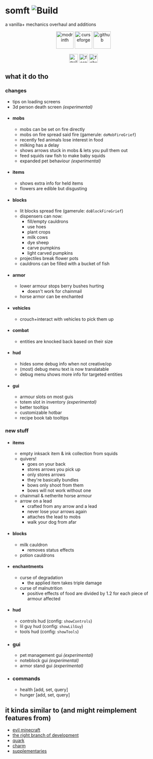 # somft ![Build](https://github.com/DeflatedPickle/somft/actions/workflows/gradle-build.yml/badge.svg)
a vanilla+ mechanics overhaul and additions

<p align="center">
  <a href="https://modrinth.com/mod/somft"><img alt="modrinth" height="56" src="https://cdn.jsdelivr.net/npm/@intergrav/devins-badges@3/assets/cozy/available/modrinth_vector.svg"></a>
  <a href="https://curseforge.com/minecraft/mc-mods/somft"><img alt="curseforge" height="56" src="https://cdn.jsdelivr.net/npm/@intergrav/devins-badges@3/assets/cozy/available/curseforge_vector.svg"></a>
  <a href="https://github.com/DeflatedPickle/somft"><img alt="github" height="56" src="https://cdn.jsdelivr.net/npm/@intergrav/devins-badges@3/assets/cozy/available/github_vector.svg"></a>
</p>

<p align="center">
  <img alt="quilt" height="28" src="https://cdn.jsdelivr.net/npm/@intergrav/devins-badges@3/assets/compact/supported/quilt_vector.svg">
  <img alt="forge" height="28" src="https://cdn.jsdelivr.net/npm/@intergrav/devins-badges@3/assets/compact/unsupported/forge_vector.svg">
  <img alt="fabric" height="28" src="https://cdn.jsdelivr.net/npm/@intergrav/devins-badges@3/assets/compact/unsupported/fabric_vector.svg">
</p>

## what it do tho
### changes
- tips on loading screens
- 3d person death screen _(experimental)_
- #### mobs
  - mobs can be set on fire directly
  - mobs on fire spread said fire (gamerule: `doMobFireGrief`)
  - recently fed animals lose interest in food
  - milking has a delay
  - shows arrows stuck in mobs & lets you pull them out
  - feed squids raw fish to make baby squids
  - expanded pet behaviour _(experimental)_
- #### items
  - shows extra info for held items
  - flowers are edible but disgusting
- #### blocks
  - lit blocks spread fire (gamerule: `doBlockFireGrief`)
  - dispensers can now:
    - fill/empty cauldrons
    - use hoes
    - plant crops
    - milk cows
    - dye sheep
    - carve pumpkins
    - light carved pumpkins
  - projectiles break flower pots
  - cauldrons can be filled with a bucket of fish
- #### armor
  - lower armour stops berry bushes hurting
    * doesn't work for chainmail
  - horse armor can be enchanted
- #### vehicles
  - crouch+interact with vehicles to pick them up
- #### combat
  - entities are knocked back based on their size
- #### hud
  - hides some debug info when not creative/op
  - (most) debug menu text is now translatable
  - debug menu shows more info for targeted entities
- #### gui
  - armour slots on most guis
  - totem slot in inventory _(experimental)_
  - better tooltips
  - customizable hotbar
  - recipe book tab tooltips
### new stuff
- #### items
  - empty inksack item & ink collection from squids
  - quivers!
    * goes on your back
    * stores arrows you pick up
    * only stores arrows
    * they're basically bundles
    * bows only shoot from them
    * bows will not work without one
  - chainmail & netherite horse armour
  - arrow on a lead
    * crafted from any arrow and a lead
    * never lose your arrows again
    * attaches the lead to mobs
    * walk your dog from afar
- #### blocks
  - milk cauldron
    * removes status effects
  - potion cauldrons
- #### enchantments
  - curse of degradation
    * the applied item takes triple damage
  - curse of malnutrition
    * positive effects of food are divided by 1.2 for each piece of armour affected
- #### hud
  - controls hud (config: `showControls`)
  - lil guy hud (config: `showLilGuy`)
  - tools hud (config: `showTools`)
- ### gui
  - pet management gui _(experimental)_
  - noteblock gui _(experimental)_
  - armor stand gui _(experimental)_
- ### commands
  - health \[add, set, query]
  - hunger \[add, set, query]

## it kinda similar to (and might reimplement features from)
- [evil minecraft](https://www.minecraftforum.net/forums/mapping-and-modding-java-edition/minecraft-mods/1275682-1-2-5-evilminecraft-v0-666-bugfix-released)
- [the right branch of development](https://www.minecraftforum.net/forums/mapping-and-modding-java-edition/minecraft-mods/2770122-the-right-branch-of-development-a-complete-new)
- [quark](https://curseforge.com/minecraft/mc-mods/quark)
- [charm](https://www.curseforge.com/minecraft/mc-mods/charm)
- [supplementaries](https://www.curseforge.com/minecraft/mc-mods/supplementaries)
